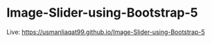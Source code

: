 # Image-Slider-using-Bootstrap-5

Live:  https://usmanliaqat99.github.io/Image-Slider-using-Bootstrap-5
